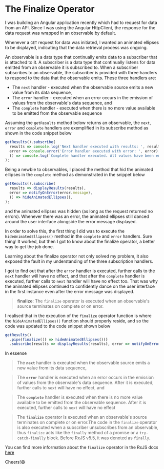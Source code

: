 # The Finalize Operator

I was building an Angular application recently which had to request for data from an API. Since I was using the Angular HttpClient, the response for the data request was wrapped in an observable by default.

Whenever a `GET` request for data was initiated, I wanted an animated ellipses to be displayed, indicating that the data retrieval process was ongoing.

An observable is a data type that continually emits data to a subscriber that is attached to it. A subscriber is a data type that continually listens for data emitted from an observable it is subscribed to. When a subscriber subscribes to an observable, the subscriber is provided with three handlers to respond to the data that the observable emits. These three handlers are:

- The `next` handler - executed when the observable source emits a new value from its data sequence,
- The `error` handler - executed when an error occurs in the emission of values from the observable's data sequence, and
- The `complete` handler - executed when there is no more value available to be emitted from the observable sequence

Assuming the `getResults` method below returns an observable, the `next`, `error` and `complete` handlers are exemplified in its subscribe method as shown in the code snippet below

```ts
getResults().subscribe(
  results => console.log('Next handler executed with results: ', results),
  error => console.error('Error handler executed with error: ', error),
  () => console.log(`Complete handler executed. All values have been emitted`),
);
```

Being a newbie to observables, I placed the method that hid the animated ellipses in the `complete` method as demonstrated in the snippet below

```ts
getResults().subscribe(
  results => displayResults(results),
  error => notifyOnError(error.message),
  () => hideAnimatedEllipses(),
);
```

and the animated ellipses was hidden (as long as the request returned no errors). Whenever there was an error, the animated ellipses still danced around the user interface alongside the error message displayed.

In order to solve this, the first thing I did was to execute the `hideAnimatedEllipses()` method in the `complete` and `error` handlers. Sure thing! It worked, but then I got to know about the finalize operator, a better way to get the job done.

Learning about the finalize operator not only solved my problem, it also exposed the fault in my understanding of the three subscription handlers.

I got to find out that after the `error` handler is executed, further calls to the `next` handler will have no effect, and that after the `complete` handler is executed, further calls to `next` handler will have no effect too. That was why the animated ellipses continued to confidently dance on the user interface in the first instance even after the error message was displayed.

> **finalize**: The `finalize` operator is executed when an observable's source terminates on complete or on error.

I realised that in the execution of the `finalize` operator function is where the `hideAnimatedEllipses()` function should properly reside, and so the code was updated to the code snippet shown below

```ts
getResults()
  .pipe(finalize(() => hideAnimatedEllipses()))
  .subscribe(results => displayResults(results), error => notifyOnError(error.message));
```

In essense

> The **`next`** handler is executed when the observable source emits a new value from its data sequence,

> The **`error`** handler is executed when an error occurs in the emission of values from the observable's data sequence. After it is executed, further calls to `next` will have no effect, and

> The **`complete`** handler is executed when there is no more value available to be emitted from the observable sequence. After it is executed, further calls to `next` will have no effect

> The **`finalize`** operator is executed when an observable's source terminates on complete or on error.The code in the `finalize` operator is also executed when a subscriber unsubscribes from an observable, thus `finalize` acts like the `finally` method of a promise or a `try-catch-finally` block. Before RxJS v5.5, it was denoted as `finally`.

You can find more information about the `finalize` operator in the RxJS docs [here](http://reactivex.io/rxjs/file/es6/operators/finalize.js.html)

Cheers!😃
